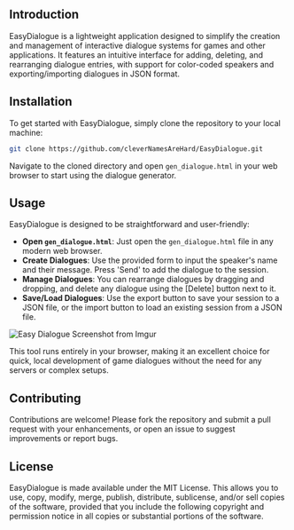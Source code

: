 ## Introduction
EasyDialogue is a lightweight application designed to simplify the creation and management of interactive dialogue systems for games and other applications. It features an intuitive interface for adding, deleting, and rearranging dialogue entries, with support for color-coded speakers and exporting/importing dialogues in JSON format.

## Installation
To get started with EasyDialogue, simply clone the repository to your local machine:
```bash
git clone https://github.com/cleverNamesAreHard/EasyDialogue.git
```
Navigate to the cloned directory and open `gen_dialogue.html` in your web browser to start using the dialogue generator.

## Usage
EasyDialogue is designed to be straightforward and user-friendly:
- **Open `gen_dialogue.html`**: Just open the `gen_dialogue.html` file in any modern web browser.
- **Create Dialogues**: Use the provided form to input the speaker's name and their message. Press 'Send' to add the dialogue to the session.
- **Manage Dialogues**: You can rearrange dialogues by dragging and dropping, and delete any dialogue using the [Delete] button next to it.
- **Save/Load Dialogues**: Use the export button to save your session to a JSON file, or the import button to load an existing session from a JSON file.

![Easy Dialogue Screenshot from Imgur](https://i.imgur.com/xrkHMIi.png)

This tool runs entirely in your browser, making it an excellent choice for quick, local development of game dialogues without the need for any servers or complex setups.

## Contributing
Contributions are welcome! Please fork the repository and submit a pull request with your enhancements, or open an issue to suggest improvements or report bugs.

## License
EasyDialogue is made available under the MIT License. This allows you to use, copy, modify, merge, publish, distribute, sublicense, and/or sell copies of the software, provided that you include the following copyright and permission notice in all copies or substantial portions of the software.
